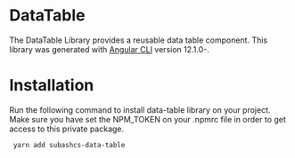 # DataTable
The DataTable Library provides a reusable data table component.
This library was generated with [Angular CLI](https://github.com/angular/angular-cli) version 12.1.0-.

# Installation

Run the following command to install data-table library on your project.
Make sure you have set the NPM_TOKEN on your .npmrc file in order to get access to this private package.


```
 yarn add subashcs-data-table

```
